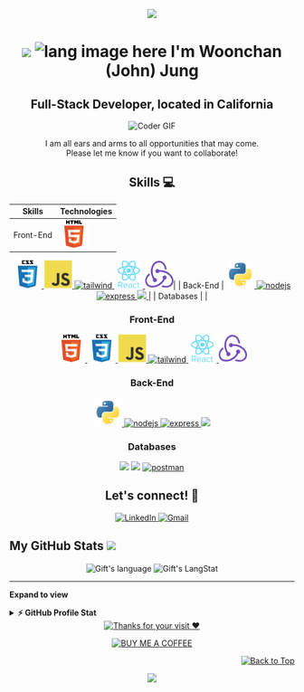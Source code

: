 <!-- Header -->
<p align="center">
  <img src="https://capsule-render.vercel.app/api?type=waving&color=gradient&height=100&section=header"/>
</p>

<div align="center">

# <img src="https://raw.githubusercontent.com/MartinHeinz/MartinHeinz/master/wave.gif" width="35px"> <img width="100" src="https://github.com/alansmathew/alansmathew/raw/master/lang.gif" alt="lang image here" /> I'm Woonchan (John) Jung

## Full-Stack Developer, located in California

<img src="https://media.giphy.com/media/SWoSkN6DxTszqIKEqv/giphy.gif" alt="Coder GIF" width="200">

I am all ears and arms to all opportunities that may come. </br>
Please let me know if you want to collaborate!

  </div>
  
<div align="center">
    
## Skills :computer:

| Skills | Technologies |
|--------|--------------|
| Front-End | <a href="https://www.w3.org/html/" target="_blank" rel="noreferrer"><img src="https://raw.githubusercontent.com/devicons/devicon/master/icons/html5/html5-original-wordmark.svg" alt="html5" width="50" height="50"/> </a>
<a href="https://www.w3schools.com/css/" target="_blank" rel="noreferrer"> <img src="https://raw.githubusercontent.com/devicons/devicon/master/icons/css3/css3-original-wordmark.svg" alt="css3" width="50" height="50"/> </a>
<a href="https://developer.mozilla.org/en-US/docs/Web/JavaScript" target="_blank" rel="noreferrer">
<img src="https://raw.githubusercontent.com/devicons/devicon/master/icons/javascript/javascript-original.svg" alt="javascript" width="50" height="50"/> </a>
<a href="https://tailwindcss.com/" target="_blank" rel="noreferrer">
<img src="https://cdn.jsdelivr.net/gh/devicons/devicon/icons/tailwindcss/tailwindcss-plain.svg" alt="tailwind" width="50" height="50"/> </a>
<a href="https://reactjs.org/" target="_blank" rel="noreferrer">
<img src="https://raw.githubusercontent.com/devicons/devicon/master/icons/react/react-original-wordmark.svg" alt="react" width="50" height="50"/> </a>
<a href="https://redux.js.org" target="_blank" rel="noreferrer">
<img src="https://raw.githubusercontent.com/devicons/devicon/master/icons/redux/redux-original.svg" alt="redux" width="50" height="50"/></a>|
| Back-End | <a href="https://www.python.org" target="_blank" rel="noreferrer"> 
  <img src="https://raw.githubusercontent.com/devicons/devicon/master/icons/python/python-original.svg" alt="python" width="50" height="50"/> </a>
  <a href="https://nodejs.org" target="_blank" rel="noreferrer"> 
  <img src="https://cdn.jsdelivr.net/gh/devicons/devicon/icons/nodejs/nodejs-original.svg" alt="nodejs" width="50" height="50"> </a>
  <a href="https://expressjs.com" target="_blank" rel="noreferrer"> 
  <img src="https://cdn.jsdelivr.net/gh/devicons/devicon/icons/express/express-original.svg" alt="express" width="50" height="50"/> </a>
  <a href="https://www.djangoproject.com/" target="_blank" rel="noreferrer"> 
  <img height="50" src="https://cdn.jsdelivr.net/gh/devicons/devicon/icons/django/django-plain.svg" /> </a> |
| Databases | |

### Front-End

<a href="https://www.w3.org/html/" target="_blank" rel="noreferrer"><img src="https://raw.githubusercontent.com/devicons/devicon/master/icons/html5/html5-original-wordmark.svg" alt="html5" width="50" height="50"/> </a>
<a href="https://www.w3schools.com/css/" target="_blank" rel="noreferrer"> <img src="https://raw.githubusercontent.com/devicons/devicon/master/icons/css3/css3-original-wordmark.svg" alt="css3" width="50" height="50"/> </a>
<a href="https://developer.mozilla.org/en-US/docs/Web/JavaScript" target="_blank" rel="noreferrer">
<img src="https://raw.githubusercontent.com/devicons/devicon/master/icons/javascript/javascript-original.svg" alt="javascript" width="50" height="50"/> </a>
<a href="https://tailwindcss.com/" target="_blank" rel="noreferrer">
<img src="https://cdn.jsdelivr.net/gh/devicons/devicon/icons/tailwindcss/tailwindcss-plain.svg" alt="tailwind" width="50" height="50"/> </a>
<a href="https://reactjs.org/" target="_blank" rel="noreferrer">
<img src="https://raw.githubusercontent.com/devicons/devicon/master/icons/react/react-original-wordmark.svg" alt="react" width="50" height="50"/> </a>
<a href="https://redux.js.org" target="_blank" rel="noreferrer">
<img src="https://raw.githubusercontent.com/devicons/devicon/master/icons/redux/redux-original.svg" alt="redux" width="50" height="50"/></a>

### Back-End

   <a href="https://www.python.org" target="_blank" rel="noreferrer"> 
  <img src="https://raw.githubusercontent.com/devicons/devicon/master/icons/python/python-original.svg" alt="python" width="50" height="50"/> </a>
  <a href="https://nodejs.org" target="_blank" rel="noreferrer"> 
  <img src="https://cdn.jsdelivr.net/gh/devicons/devicon/icons/nodejs/nodejs-original.svg" alt="nodejs" width="50" height="50"> </a>
  <a href="https://expressjs.com" target="_blank" rel="noreferrer"> 
  <img src="https://cdn.jsdelivr.net/gh/devicons/devicon/icons/express/express-original.svg" alt="express" width="50" height="50"/> </a>
  <a href="https://www.djangoproject.com/" target="_blank" rel="noreferrer"> 
  <img height="50" src="https://cdn.jsdelivr.net/gh/devicons/devicon/icons/django/django-plain.svg" /> </a>
  
### Databases
  <a href="https://www.mongodb.com/" target="_blank" rel="noreferrer"> 
  <img height="50" src="https://cdn.jsdelivr.net/gh/devicons/devicon/icons/mongodb/mongodb-plain.svg" /></a>
  <a href="https://www.postgresql.org" target="_blank" rel="noreferrer"> 
  <img height="50" src="https://cdn.jsdelivr.net/gh/devicons/devicon/icons/postgresql/postgresql-plain.svg" /></a>
  <a href="https://postman.com" target="_blank" rel="noreferrer"> 
  <img src="https://www.vectorlogo.zone/logos/getpostman/getpostman-icon.svg" alt="postman" width="40" height="40"/> </a> 
  
 </div>
 
 <div align="center">
  
## Let's connect! :calling:

<a href="https://www.linkedin.com/in/woonchanjung/" target="_blank">
  <img src="https://img.shields.io/badge/linkedin-%230077B5.svg?style=for-the-badge&logo=linkedin&logoColor=white" alt="LinkedIn">
</a>
  
<a href="mailto:woonchanjung@gmail.com" target="_blank">
  <img src="https://img.shields.io/badge/Gmail-D14836?style=for-the-badge&logo=gmail&logoColor=white" alt="Gmail">
</a>
  
  
   </div>
   
   <!-- GitHub section -->

## My GitHub Stats <img src = "https://i.pinimg.com/originals/65/c4/f4/65c4f452571be1261e9c623f7da488ac.gif" width = 35px>

 <div align="center">
 
  <img align="center" src="https://github-readme-stats.vercel.app/api/top-langs?username=woonchanjung&langs_count=10&show_icons=true&locale=en&layout=compact&theme=dark" alt="Gift's language" height="192px"  width="500px"/>
    <img align="center" src="https://github-readme-streak-stats.herokuapp.com?user=woonchanjung&theme=chartreuse-dark" alt="Gift's LangStat" />
</div>
<hr>

**Expand to view**

<details>
  <summary><b>⚡ GitHub Profile Stat</b></summary>
  <img src="https://github-readme-stats.anuraghazra1.vercel.app/api?username=woonchanjung&show_icons=true" />
  <h1> Joke to make you Laugh 😁 </h1>
  <p align="center">
  <img src="https://readme-jokes.vercel.app/api?theme=night-owl" alt="Jokes😁 Refresh the page for a New Joke"> </p>
</details>

<!-- Thanks for your Visit -->
<div align="center">
<a href="https://git.io/typing-svg">
<img alt="Thanks for your visit ❤️" src="https://readme-typing-svg.demolab.com?font=Roboto+Slab&size=15&pause=1000&color=00FF00&center=true&vCenter=true&width=435&lines=Thanks+for+your+visit+❤️" > </a>

[![BUY ME A COFFEE](https://img.shields.io/badge/Buy%20Me%20a%20Coffee%20☕-%23FFDD00.svg?&style=for-the-badge&logo=buy-me-a-coffee&logoColor=black)](https://www.buymeacoffee.com/woonchanjung)

<!-- Back to TOP -->
<p align="right">
<a href="#top">
<img src="https://img.shields.io/static/v1?label&message=Back+to+Top&color=red&style=for-the-badge&logo" alt="Back to Top" /> </a> </p>

<!-- Footer -->
<p align="center">
  <img src="https://capsule-render.vercel.app/api?type=waving&color=gradient&height=100&section=footer"/>
</p>

<!-- GitHub section: END -->

<!--
**woonchanjung/woonchanjung** is a ✨ _special_ ✨ repository because its `README.md` (this file) appears on your GitHub profile.

Here are some ideas to get you started:

- 🔭 I’m currently working on ...
- 🌱 I’m currently learning ...
- 👯 I’m looking to collaborate on ...
- 🤔 I’m looking for help with ...
- 💬 Ask me about ...
- 📫 How to reach me: ...
- 😄 Pronouns: ...
- ⚡ Fun fact: ...
-->
